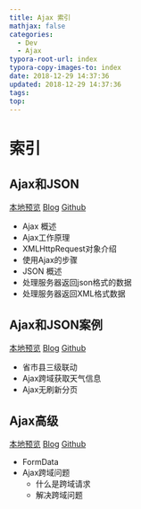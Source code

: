 ```yaml
---
title: Ajax 索引
mathjax: false
categories:
  - Dev
  - Ajax
typora-root-url: index
typora-copy-images-to: index
date: 2018-12-29 14:37:36
updated: 2018-12-29 14:37:36
tags:
top:
---
```



# 索引 
 
## Ajax和JSON 
[本地预览](Ajax和JSON.md)    [Blog](http://blog.kuma8866.top/posts/2279573566/)     [Github](https://github.com/KumaDocCenter/Ajax/blob/master/doc/md/Ajax和JSON.md)
 
* Ajax 概述
* Ajax工作原理
* XMLHttpRequest对象介绍
* 使用Ajax的步骤
* JSON 概述
* 处理服务器返回json格式的数据
* 处理服务器返回XML格式数据

 
 
## Ajax和JSON案例 
[本地预览](Ajax和JSON案例.md)    [Blog](http://blog.kuma8866.top/posts/2669275496/)     [Github](https://github.com/KumaDocCenter/Ajax/blob/master/doc/md/Ajax和JSON案例.md)

* 省市县三级联动
* Ajax跨域获取天气信息
* Ajax无刷新分页
 
 
 
## Ajax高级 
[本地预览](Ajax高级.md)    [Blog](http://blog.kuma8866.top/posts/738503265/)     [Github](https://github.com/KumaDocCenter/Ajax/blob/master/doc/md/Ajax高级.md)
 
* FormData
* Ajax跨域问题
  * 什么是跨域请求
  * 解决跨域问题 
 
 
